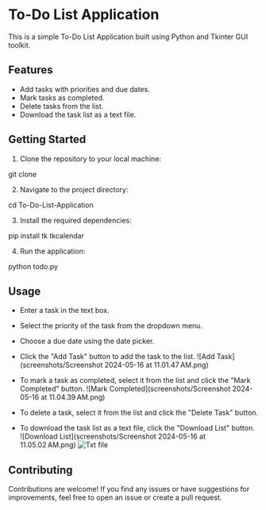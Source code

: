 # To-Do List Application

This is a simple To-Do List Application built using Python and Tkinter GUI toolkit.

## Features

- Add tasks with priorities and due dates.
- Mark tasks as completed.
- Delete tasks from the list.
- Download the task list as a text file.

## Getting Started

1. Clone the repository to your local machine:

git clone <repository-url>

2. Navigate to the project directory:

cd To-Do-List-Application

3. Install the required dependencies:

pip install tk tkcalendar

4. Run the application:

python todo.py

## Usage

- Enter a task in the text box.
- Select the priority of the task from the dropdown menu.
- Choose a due date using the date picker.
- Click the "Add Task" button to add the task to the list.
![Add Task](screenshots/Screenshot 2024-05-16 at 11.01.47 AM.png)

- To mark a task as completed, select it from the list and click the "Mark Completed" button.
![Mark Completed](screenshots/Screenshot 2024-05-16 at 11.04.39 AM.png)

- To delete a task, select it from the list and click the "Delete Task" button.
- To download the task list as a text file, click the "Download List" button.
![Download List](screenshots/Screenshot 2024-05-16 at 11.05.02 AM.png)
![Txt file](<screenshots/Screenshot 2024-05-16 at 11.05.20 AM.png>)

## Contributing

Contributions are welcome! If you find any issues or have suggestions for improvements, feel free to open an issue or create a pull request.
